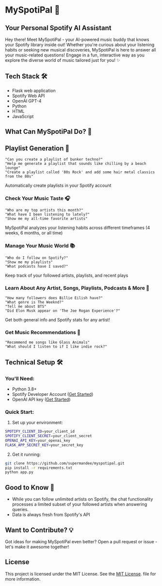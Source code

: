 # MySpotiPal 🎵

## Your Personal Spotify AI Assistant

Hey there! Meet MySpotiPal - your AI-powered music buddy that knows your Spotify library inside out! Whether you're curious about your listening habits or seeking new musical discoveries, MySpotiPal is here to answer all your music-related questions! Engage in a fun, interactive way as you explore the diverse world of music tailored just for you!  ✨ 

## Tech Stack 🛠️
- Flask web application
- Spotify Web API
- OpenAI GPT-4
- Python
- HTML
- JavaScript

## What Can MySpotiPal Do? 🌟

## Playlist Generation 🚀
```
"Can you create a playlist of bunker techno?"
"Help me generate a playlist that sounds like chilling by a beach lounge"
"Create a playlist called '80s Rock' and add some hair metal classics from the 80s"
```
Automatically create playlists in your Spotify account

### Check Your Music Taste 🎧
```
"Who are my top artists this month?"
"What have I been listening to lately?"
"Show me my all-time favorite artists"
```
MySpotiPal analyzes your listening habits across different timeframes (4 weeks, 6 months, or all time)

### Manage Your Music World 📚
```
"Who do I follow on Spotify?"
"Show me my playlists"
"What podcasts have I saved?" 
```
Keep track of your followed artists, playlists, and recent plays

### Learn About Any Artist, Songs, Playlists, Podcasts & More 🎤
```
"How many followers does Billie Eilish have?"
"What genre is The Weeknd?"
"Tell me about BTS"
"Did Elon Musk appear on 'The Joe Rogan Experience'?"  
```
Get both general info and Spotify stats for any artist!

### Get Music Recommendations 🎵
```
"Recommend me songs like Glass Animals"
"What should I listen to if I like indie rock?"
```

## Technical Setup 🛠️

### You'll Need:
- Python 3.8+
- Spotify Developer Account ([Get Started](https://developer.spotify.com/documentation/web-api))
- OpenAI API key ([Get Started](https://platform.openai.com/docs/api-reference/introduction))

### Quick Start:
1. Set up your environment:
```bash
SPOTIFY_CLIENT_ID=your_client_id
SPOTIFY_CLIENT_SECRET=your_client_secret
OPENAI_API_KEY=your_openai_key
FLASK_APP_SECRET_KEY=your_secret_key
```

2. Get it running:
```bash
git clone https://github.com/supermandee/myspotipal.git
pip install -r requirements.txt
python app.py
```

## Good to Know 📝
- While you can follow unlimited artists on Spotify, the chat functionality processes a limited subset of your followed artists when answering queries.
- Data is always fresh from Spotify's API

## Want to Contribute? 💡
Got ideas for making MySpotiPal even better? Open a pull request or issue - let's make it awesome together!

## License

This project is licensed under the MIT License. See the [MIT License](./LICENSE.txt). file for more information.

